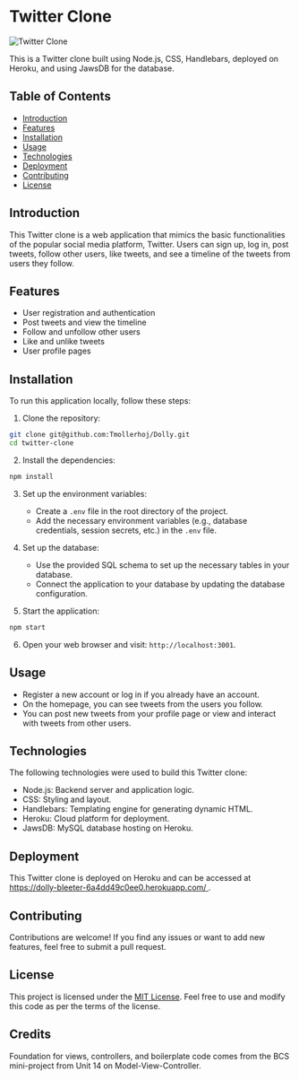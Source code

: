 # Twitter Clone

![Twitter Clone](twitter-clone-screenshot.png)

This is a Twitter clone built using Node.js, CSS, Handlebars, deployed on Heroku, and using JawsDB for the database.

## Table of Contents

- [Introduction](#introduction)
- [Features](#features)
- [Installation](#installation)
- [Usage](#usage)
- [Technologies](#technologies)
- [Deployment](#deployment)
- [Contributing](#contributing)
- [License](#license)

## Introduction

This Twitter clone is a web application that mimics the basic functionalities of the popular social media platform, Twitter. Users can sign up, log in, post tweets, follow other users, like tweets, and see a timeline of the tweets from users they follow.

## Features

- User registration and authentication
- Post tweets and view the timeline
- Follow and unfollow other users
- Like and unlike tweets
- User profile pages

## Installation

To run this application locally, follow these steps:

1. Clone the repository:

```bash
git clone git@github.com:Tmollerhoj/Dolly.git
cd twitter-clone
```

2. Install the dependencies:

```bash
npm install
```

3. Set up the environment variables:

   - Create a `.env` file in the root directory of the project.
   - Add the necessary environment variables (e.g., database credentials, session secrets, etc.) in the `.env` file.

4. Set up the database:

   - Use the provided SQL schema to set up the necessary tables in your database.
   - Connect the application to your database by updating the database configuration.

5. Start the application:

```bash
npm start
```

6. Open your web browser and visit: `http://localhost:3001`.

## Usage

- Register a new account or log in if you already have an account.
- On the homepage, you can see tweets from the users you follow.
- You can post new tweets from your profile page or view and interact with tweets from other users.

## Technologies

The following technologies were used to build this Twitter clone:

- Node.js: Backend server and application logic.
- CSS: Styling and layout.
- Handlebars: Templating engine for generating dynamic HTML.
- Heroku: Cloud platform for deployment.
- JawsDB: MySQL database hosting on Heroku.

## Deployment

This Twitter clone is deployed on Heroku and can be accessed at [https://dolly-bleeter-6a4dd49c0ee0.herokuapp.com/
](https://dolly-bleeter-6a4dd49c0ee0.herokuapp.com/).

## Contributing

Contributions are welcome! If you find any issues or want to add new features, feel free to submit a pull request.

## License

This project is licensed under the [MIT License](LICENSE). Feel free to use and modify this code as per the terms of the license.

## Credits

Foundation for views, controllers, and boilerplate code comes from the BCS mini-project from Unit 14 on Model-View-Controller.
